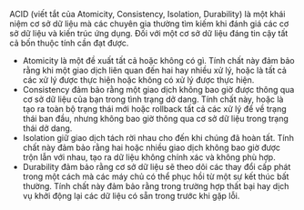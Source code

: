 ACID (viết tắt của Atomicity, Consistency, Isolation, Durability) là một khái niệm cơ sở dữ liệu mà các chuyên gia thường tìm kiếm khi đánh giá các cơ sở dữ liệu và kiến trúc ứng dụng. Đối với một cơ sở dữ liệu đáng tin cậy tất cả bốn thuộc tính cần đạt được.

- Atomicity là một đề xuất tất cả hoặc không có gì. Tính chất này đảm bảo rằng khi một giao dịch liên quan đến hai hay nhiều xử lý, hoặc là tất cả các xử lý được thực hiện hoặc không có xử lý được thực hiện.
- Consistency đảm bảo rằng một giao dịch không bao giờ được thông qua cơ sở dữ liệu của bạn trong tình trạng dở dang. Tính chất này, hoặc là tạo ra toàn bộ trạng thái mới hoặc rollback tất cả các xử lý để về trạng thái ban đầu, nhưng không bao giờ thông qua cơ sở dữ liệu trong trạng thái dở dang.
- Isolation giữ giao dịch tách rời nhau cho đến khi chúng đã hoàn tất. Tính chất này đảm bảo rằng hai hoặc nhiều giao dịch không bao giờ được trộn lẫn với nhau, tạo ra dữ liệu không chính xác và không phù hợp.
- Durability đảm bảo rằng cơ sở dữ liệu sẽ theo dõi các thay đổi cấp phát trong một cách mà các máy chủ có thể phục hồi từ một sự kết thúc bất thường. Tính chất này đảm bảo rằng trong trường hợp thất bại hay dịch vụ khởi động lại các dữ liệu có sẵn trong  trước khi gặp lỗi.

